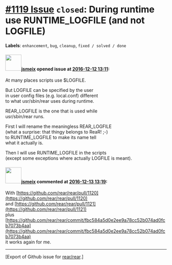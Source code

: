 [\#1119 Issue](https://github.com/rear/rear/issues/1119) `closed`: During runtime use RUNTIME\_LOGFILE (and not LOGFILE)
========================================================================================================================

**Labels**: `enhancement`, `bug`, `cleanup`, `fixed / solved / done`

#### <img src="https://avatars.githubusercontent.com/u/1788608?u=925fc54e2ce01551392622446ece427f51e2f0ce&v=4" width="50">[jsmeix](https://github.com/jsmeix) opened issue at [2016-12-12 13:11](https://github.com/rear/rear/issues/1119):

At many places scripts use $LOGFILE.

But LOGFILE can be specified by the user  
in user config files (e.g. local.conf) different  
to what usr/sbin/rear uses during runtime.

REAR\_LOGFILE is the one that is used while  
usr/sbin/rear runs.

First I will rename the meaningless REAR\_LOGFILE  
(what a surprise: that thingy belongs to ReaR! ;-)  
to RUNTIME\_LOGFILE to make its name tell  
what it actually is.

Then I will use RUNTIME\_LOGFILE in the scripts  
(except some exceptions where actually LOGFILE is meant).

#### <img src="https://avatars.githubusercontent.com/u/1788608?u=925fc54e2ce01551392622446ece427f51e2f0ce&v=4" width="50">[jsmeix](https://github.com/jsmeix) commented at [2016-12-13 13:19](https://github.com/rear/rear/issues/1119#issuecomment-266736186):

With
[https://github.com/rear/rear/pull/1120](https://github.com/rear/rear/pull/1120)  
and
[https://github.com/rear/rear/pull/1121](https://github.com/rear/rear/pull/1121)  
plus
[https://github.com/rear/rear/commit/fbc584a5d0e2ee9a78cc52b074ad0fcb7073b4aa](https://github.com/rear/rear/commit/fbc584a5d0e2ee9a78cc52b074ad0fcb7073b4aa)  
it works again for me.

------------------------------------------------------------------------

\[Export of Github issue for
[rear/rear](https://github.com/rear/rear).\]
